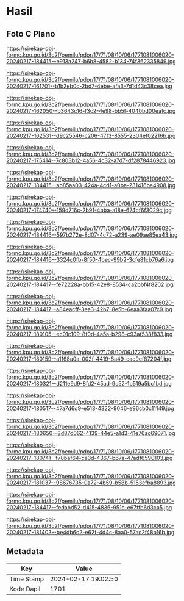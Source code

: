 # Hasil

## Foto C Plano

https://sirekap-obj-formc.kpu.go.id/3c2f/pemilu/pdpr/17/71/08/10/06/1771081006020-20240217-184415--e913a247-b6b8-4582-b134-74f362335849.jpg

https://sirekap-obj-formc.kpu.go.id/3c2f/pemilu/pdpr/17/71/08/10/06/1771081006020-20240217-161701--b1b2eb0c-2bd7-4ebe-afa3-7d1d43c38cea.jpg

https://sirekap-obj-formc.kpu.go.id/3c2f/pemilu/pdpr/17/71/08/10/06/1771081006020-20240217-162050--b3643c16-f3c2-4e98-bb5f-4040bd00eafc.jpg

https://sirekap-obj-formc.kpu.go.id/3c2f/pemilu/pdpr/17/71/08/10/06/1771081006020-20240217-162531--d9c25546-c206-47f3-8555-2304ef02216b.jpg

https://sirekap-obj-formc.kpu.go.id/3c2f/pemilu/pdpr/17/71/08/10/06/1771081006020-20240217-175414--7c803b12-4a56-4c32-a7d7-df2878446923.jpg

https://sirekap-obj-formc.kpu.go.id/3c2f/pemilu/pdpr/17/71/08/10/06/1771081006020-20240217-184415--ab85aa03-424a-4cd1-a0ba-231416be4908.jpg

https://sirekap-obj-formc.kpu.go.id/3c2f/pemilu/pdpr/17/71/08/10/06/1771081006020-20240217-174740--159d716c-2b91-4bba-a18e-674bf6f3029c.jpg

https://sirekap-obj-formc.kpu.go.id/3c2f/pemilu/pdpr/17/71/08/10/06/1771081006020-20240217-184416--597b272e-8d07-4c72-a239-ae09ae85ea43.jpg

https://sirekap-obj-formc.kpu.go.id/3c2f/pemilu/pdpr/17/71/08/10/06/1771081006020-20240217-184416--3324c0fb-8f50-4bec-99b2-3cfe81cb76a6.jpg

https://sirekap-obj-formc.kpu.go.id/3c2f/pemilu/pdpr/17/71/08/10/06/1771081006020-20240217-184417--fe72228a-bb15-42e8-8534-ca2bbf4f8202.jpg

https://sirekap-obj-formc.kpu.go.id/3c2f/pemilu/pdpr/17/71/08/10/06/1771081006020-20240217-184417--a84eacff-3ea3-42b7-8e5b-6eaa3faa07c9.jpg

https://sirekap-obj-formc.kpu.go.id/3c2f/pemilu/pdpr/17/71/08/10/06/1771081006020-20240217-180105--ec01c109-8f0d-4a5a-b298-c93af538f833.jpg

https://sirekap-obj-formc.kpu.go.id/3c2f/pemilu/pdpr/17/71/08/10/06/1771081006020-20240217-180159--a1168a0a-002f-4419-8a49-eae9ef87204f.jpg

https://sirekap-obj-formc.kpu.go.id/3c2f/pemilu/pdpr/17/71/08/10/06/1771081006020-20240217-180321--d211e9d9-8fd2-45ad-9c52-1b519a5bc1bd.jpg

https://sirekap-obj-formc.kpu.go.id/3c2f/pemilu/pdpr/17/71/08/10/06/1771081006020-20240217-180517--47a7d6d9-e513-4322-9046-e96cb0c11149.jpg

https://sirekap-obj-formc.kpu.go.id/3c2f/pemilu/pdpr/17/71/08/10/06/1771081006020-20240217-180650--8d87d062-4139-44e5-a1d3-41e76ac69071.jpg

https://sirekap-obj-formc.kpu.go.id/3c2f/pemilu/pdpr/17/71/08/10/06/1771081006020-20240217-180741--f78baf64-ce3d-4367-b67a-47adf6590103.jpg

https://sirekap-obj-formc.kpu.go.id/3c2f/pemilu/pdpr/17/71/08/10/06/1771081006020-20240217-181037--98676735-0a72-4b59-b58b-5153efba8893.jpg

https://sirekap-obj-formc.kpu.go.id/3c2f/pemilu/pdpr/17/71/08/10/06/1771081006020-20240217-184417--fedabd52-d415-4836-951c-e67ffb6d3ca5.jpg

https://sirekap-obj-formc.kpu.go.id/3c2f/pemilu/pdpr/17/71/08/10/06/1771081006020-20240217-181403--be4db6c2-e62f-4d4c-8aa0-57ac2f48b16b.jpg


## Metadata

| Key        | Value               |
| ---------- | ------------------- |
| Time Stamp | 2024-02-17 19:02:50 |
| Kode Dapil | 1701                |



